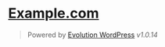 [Example.com][example.com]
==========================

> Powered by [Evolution WordPress][evolution-wordpress] *v1.0.14*


[example.com]: http://example.com/
[evolution-wordpress]: https://github.com/evolution/wordpress/

